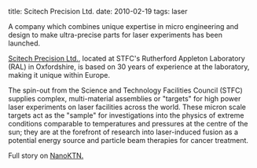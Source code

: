 title: Scitech Precision Ltd.
date: 2010-02-19
tags: laser

A company which combines unique expertise in micro engineering and design to make ultra-precise parts for laser experiments has been launched.
<!--break-->
[Scitech Precision Ltd.](http://www.scitechprecision.com/), located at  STFC's Rutherford Appleton Laboratory (RAL) in Oxfordshire, is based on 30 years of experience at the laboratory, making it unique within Europe.   
  
The spin-out from the Science and Technology Facilities Council (STFC) supplies complex, multi-material assemblies or "targets" for high power laser experiments on laser facilities across the world. These micron scale targets act as the "sample" for investigations into the physics of extreme conditions comparable to temperatures and pressures at the centre of the sun; they are at the forefront of research into laser-induced fusion as a potential energy source and particle beam therapies for cancer treatment. 

Full story on [NanoKTN.](http://nanoktn.newsweaver.co.uk/1dyuyr0powt1uord20v7mx?email=true)